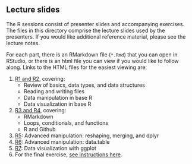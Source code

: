 ## Lecture slides

The R sessions consist of presenter slides and accompanying exercises. The files in this directory comprise the lecture slides used by the presenters. If you would like additional reference material, please see the lecture notes.

For each part, there is an RMarkdown file (`*.Rmd`) that you can open in RStudio, or there is an html file you can view if you would like to follow along. Links to the HTML files for the easiest viewing are:

1. [R1 and R2](https://msia.github.io/bootcamp-2021/lectureslides/R1-R2_slides), covering:
    - Review of basics, data types, and data structures
    - Reading and writing files
    - Data manipulation in base R
    - Data visualization in base R
2. [R3 and R4](https://msia.github.io/bootcamp-2021/lectureslides/R3-R4_slides), covering:
    - RMarkdown
    - Loops, conditionals, and functions
    - R and Github
3. [R5](https://msia.github.io/bootcamp-2021/lectureslides/R5_slides): Advanced manipulation: reshaping, merging, and dplyr
4. [R6](https://msia.github.io/bootcamp-2021/lectureslides/R6_slides): Advanced manipulation: data.table
5. [R7](https://msia.github.io/bootcamp-2021/lectureslides/R7_slides): Data visualization with ggplot
6. For the final exercise, [see instructions here](https://github.com/MSIA/bootcamp-2021/blob/master/exercises/R8_final-exercise-instructions.md).
